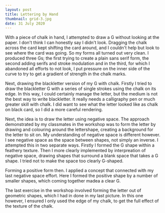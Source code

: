 ```yaml
---
layout: post
title: Lettering by Hand
thumbnail: grid-3.jpg
date: 31 July 2020
---
```


With a piece of chalk in hand, I attempted to draw a G without looking at the paper. I don't think I can honestly say I didn't look. Dragging the chalk across the card kept shifting the card around, and I couldn't help but look to see where the card was going. So my forms all turned out very clean. I produced three Gs; the first trying to create a plain sans serif form, the second adding serifs and stroke modulation and in the third, for which I abandoned all efforts to not look, I put pressure on the inner side of the curve to try to get a gradient of strength in the chalk marks.



Next, drawing the blackletter version of my G with chalk. Firstly I tried to draw the blackletter G with a series of single strokes using the chalk on its edge. In this way, I could certainly manage the letter, but the medium is not the best way to write blackletter. It really needs a calligraphy pen or much greater skill with chalk. I did want to see what the letter looked like as chalk on black card, so I did a more careful rendering.



Next, the idea is to draw the letter using negative space. The approach demonstrated by my classmates in the workshop was to form the letter by drawing and colouring around the lettershape, creating a background for the letter to sit on. My understanding of negative space is different however. I see negative space as the space between shapes, not simply an inverse. I attempted this in two separate ways. Firstly I formed the G shape within a feathery texture. Then I more clearly implemented by interpreation of negative space, drawing shapes that surround a blank space that takes a G shape. I tried not to make the space too clearly G-shaped.



Forming a positive form then. I applied a concept that connected with my last negative space effort. Here I formed the positive shape by a number of smaller shapes, which coming together madea a clear G.



The last exercise in the workshop involved forming the letter out of geometric shapes, which I had in done in my last picture. In this one however, I ensured I only used the edge of my chalk, to get the full effect of the texture of the chalk.

